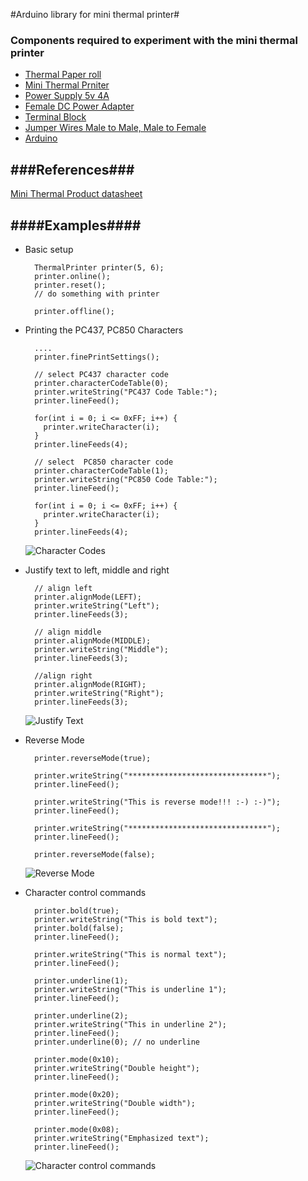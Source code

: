 #Arduino library for mini thermal printer#


### Components required to experiment with the mini thermal printer ###
* [Thermal Paper roll](https://www.adafruit.com/products/599)
* [Mini Thermal Prniter](https://www.adafruit.com/products/597)
* [Power Supply 5v 4A](https://www.adafruit.com/products/1466)
* [Female DC Power Adapter](https://www.adafruit.com/products/368)
* [Terminal Block](https://www.adafruit.com/products/724)
* [Jumper Wires Male to Male, Male to Female](http://www.amazon.com/gp/product/B00AC4NQYG/ref=s9_dcacsd_bhz_bw_c_x_1)
* [Arduino](http://www.amazon.com/keyestudio-development-board-compatible-arduino/dp/B0168B39N4)

###References###
------------
[Mini Thermal Product datasheet](https://cdn-shop.adafruit.com/datasheets/A2-user+manual.pdf)

####Examples####
--------------
* Basic setup
   ```
     ThermalPrinter printer(5, 6);
     printer.online();
     printer.reset();
     // do something with printer

     printer.offline();
   ```

* Printing the PC437, PC850 Characters
   ```
     ....
     printer.finePrintSettings();

     // select PC437 character code
     printer.characterCodeTable(0);
     printer.writeString("PC437 Code Table:");
     printer.lineFeed();

     for(int i = 0; i <= 0xFF; i++) {
       printer.writeCharacter(i);
     }
     printer.lineFeeds(4);

     // select  PC850 character code
     printer.characterCodeTable(1);
     printer.writeString("PC850 Code Table:");
     printer.lineFeed();

     for(int i = 0; i <= 0xFF; i++) {
       printer.writeCharacter(i);
     }
     printer.lineFeeds(4);
   ```
   ![Character Codes](http://i.imgur.com/mhJOxTc.jpg)

 * Justify text to left, middle and right
   ```
     // align left
     printer.alignMode(LEFT);
     printer.writeString("Left");
     printer.lineFeeds(3);

     // align middle
     printer.alignMode(MIDDLE);
     printer.writeString("Middle");
     printer.lineFeeds(3);

     //align right
     printer.alignMode(RIGHT);
     printer.writeString("Right");
     printer.lineFeeds(3);
   ```
    ![Justify Text](http://i.imgur.com/S2mpNWw.jpg)
 * Reverse Mode
   ```
     printer.reverseMode(true);

     printer.writeString("*******************************");
     printer.lineFeed();

     printer.writeString("This is reverse mode!!! :-) :-)");
     printer.lineFeed();

     printer.writeString("*******************************");
     printer.lineFeed();

     printer.reverseMode(false);
   ```
   ![Reverse Mode](http://i.imgur.com/NkfduOZ.jpg)
* Character control commands
  ```
    printer.bold(true);
    printer.writeString("This is bold text");
    printer.bold(false);
    printer.lineFeed();

    printer.writeString("This is normal text");
    printer.lineFeed();

    printer.underline(1);
    printer.writeString("This is underline 1");
    printer.lineFeed();

    printer.underline(2);
    printer.writeString("This in underline 2");
    printer.lineFeed();
    printer.underline(0); // no underline

    printer.mode(0x10);
    printer.writeString("Double height");
    printer.lineFeed();

    printer.mode(0x20);
    printer.writeString("Double width");
    printer.lineFeed();

    printer.mode(0x08);
    printer.writeString("Emphasized text");
    printer.lineFeed();
  ```
  ![Character control commands](http://i.imgur.com/JUfi8VS.jpg)